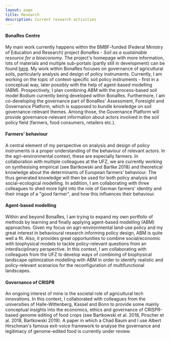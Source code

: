 ```yaml
---
layout: page
title: Research
description: Current research activities
---
```




#### BonaRes Centre
My main work currently happens within the BMBF-funded (Federal Ministry of Education and Research) project <i>BonaRes - Soil as a sustainable resource for a bioeconomy</i>. The project's homepage with more information, lots of materials and multiple sub-portals (partly still in development) can be found <a href="https://www.bonares.de/">here</a>. My work within BonaRes focuses on governance of agricultural soils, particularly analysis and design of policy instruments. Currently, I am working on the topic of context-specific soil policy instruments - first in a conceptual way, later possibly with the help of agent-based modelling (ABM). Prospectively, I plan combining ABM with the process-based soil model Bodium currently being developed within BonaRes. Furthermore, I am co-developing the governance part of BonaRes' Assessment, Foresight and Governance Platform, which is supposed to bundle knowledge on soil governance-relevant themes. Among those, the Governance Platform will provide governance-relevant information about actors involved in the soil policy field (farmers, food consumers, retailers etc.).

#### Farmers' behaviour
A central element of my perspective on analysis and design of policy instruments is a proper understanding of the behaviour of relevant actors. In the agri-environmental context, these are especially farmers. In collaboration with multiple colleagues at the UFZ, we are currently working on synthesising empirical (see Bartkowski and Bartke 2018) and theoretical knowledge about the determinants of European farmers' behaviour. The thus generated knowledge will then be used for both policy analysis and social-ecological modelling. In addition, I am collaborating with three colleagues to shed more light into the role of German farmers' identity and their image of a "good farmer", and how this influences their behaviour.

#### Agent-based modelling
Within and beyond BonaRes, I am trying to expand my own portfolio of methods by learning and finally applying agent-based modelling (ABM) approaches. Given my focus on agri-environmental land-use policy and my great interest in behavioural research informing policy design, ABM is quite well a fit. Also, it provides great opportunities to combine social/economic with biophysical models to tackle policy-relevant questions from an interdisciplinary perspective. In this context, I am collaborating with colleagues from the UFZ to develop ways of combining of biophysical landscape optimization modelling with ABM in order to identify realistic and policy-relevant scenarios for the reconfiguration of multifunctional landscapes.

#### Governance of CRISPR
An ongoing interest of mine is the societal role of agricultural tech innovations. In this context, I collaborated with colleagues from the universities of Halle-Wittenberg, Kassel and Bonn to provide some mainly conceptual insights into the economics, ethics and governance of CRISPR-based genome editing of food crops (see Bartkowski et al. 2018, Pirscher et al. 2018, Bartkowski 2019). A paper in which a Chad Baum and I use Albert Hirschman's famous exit-voice framework to analyse the governance and legitimacy of genome-edited food is currently under review.

<!-- [click here for the most recent version of the paper]({{ BASE_PATH}}/pages/working_papers/sample-working-paper.pdf) -->


<!-- Note: this is how to write a comment in HTML. Everything in here won't show up on your webpage.-->

<!--
To increase the size of the title, use fewer # in front of the paper title.
To decrease the size of the title, use more #. 
To remove the italics, remove the * before and after the description
To remove the underline from the title, remove the <u> tags (<u> and </u>)
-->